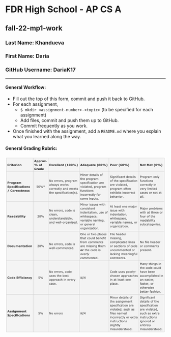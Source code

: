 # FDR High School - AP CS A
## fall-22-mp1-work


### Last Name:  Khandueva
### First Name: Daria
### GitHub Username: DariaK17

---
#### General Workflow: 
* Fill out the top of this form, commit and push it back to GitHub.
* For each assignment,
  * `$ mkdir <assignment-number>-<topic>` (to be specified for each assignment)
  * Add files, commit and push them up to GitHub.
  * Commit frequently as you work.
* Once finished with the assignment, add a `README.md` where you explain what you learned along the way.

#### General Grading Rubric:
![rubric](rubric.png)
